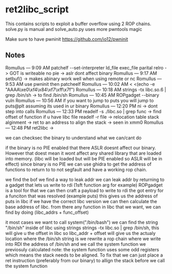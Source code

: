 # ret2libc_script

This contains scripts to exploit a buffer overflow using 2 ROP chains. solve.py is manual and solve_auto.py uses more pwntools magic

Make sure to have pwninit 
https://github.com/io12/pwninit

## Notes

Romullus — 9:09 AM
patchelf --set-interpreter ld_file exec_file
parital relro -> GOT is writeable
no pie -> aslr dont affect binary
Romullus — 9:17 AM
setbuf() -> makes abinary work well when using remote or nc
Romullus — 9:53 AM
use pwninit then patcheelf
Romullus — 10:02 AM
< <(echo -e "AAAA\xe0\xf4\x84\xf7\xff\x7f")
Romullus — 10:18 AM
strings -tx libc.so.6 |  grep /bin/sh -> to find /bin/sh
Romullus — 10:45 AM
ROPgadget --binary vuln
Romullus — 10:56 AM
if you want to jump to puts you will jump to puts@plt assuming its used in ur binary
Romullus — 12:20 PM
ni -> dont step into calls
Romullus — 12:33 PM
readelf -s ./libc.so | grep func -> find offset of function if u have libc file
readelf -r file -> relocation table 
stack alginment -> ret to an address to align the stack -> seen in xmm0 
Romullus — 12:48 PM
ret2libc ->

we can checksec the binary to understand what we can/cant do

if the binary is no PIE enabled that there ASLR doesnt affect our binary. However that doest mean it wont affect any shared library that are loaded into memory. (libc will be loaded but will be PIE enabled so ASLR will be in effect)
since binary is no PIE we can use ghidra to get the address of functions to return to to not segfault and have a working rop chain.

we find the bof
we find a way to leak addr
we can leak addr by returning to a gadget that lets us write to rdi (1sft function arg for example)
ROPgadget is a tool for that
we can then craft a payload to write to rdi the got entry for a funciton that was resolved (example puts)
this gives us the address of puts in libc
if we have the correct libc version we can then calculate the base address of libc.
from there any function in libc that we want, we can find by doing (libc_addrs + func_offset)

it most cases we want to call system("/bin/bash")
we can find the string "/bin/sh" inside of libc using strings
strings -tx libc.so | grep /bin/sh, this will give u the offset in libc
so libc_addr + offset will give us the actualy location where the /bin/sh string is
we rewrite a rop chain where we write into RDI the address of /bin/sh and we call the system function we previosuly calculated
note: the system function uses some odd registers which means the stack needs to be aligned. To fix that we can just place a ret instruction (preferably from our binary) to allign the stack before we call the system function
